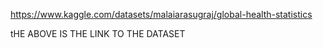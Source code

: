 https://www.kaggle.com/datasets/malaiarasugraj/global-health-statistics

tHE ABOVE IS THE LINK TO THE DATASET
